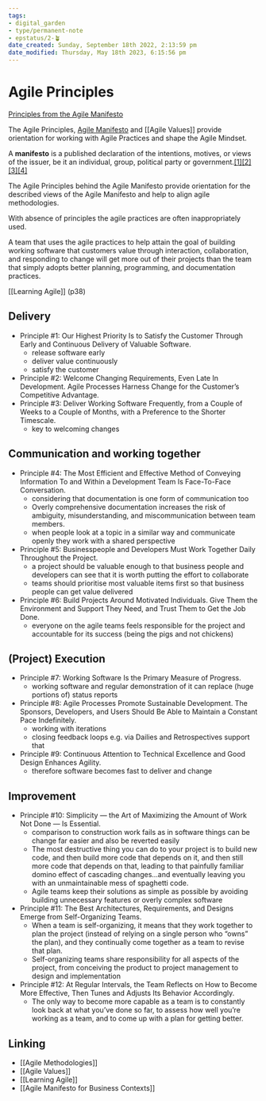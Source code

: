 ```yaml
---
tags: 
- digital_garden
- type/permanent-note
- epstatus/2-🪴
date_created: Sunday, September 18th 2022, 2:13:59 pm
date_modified: Thursday, May 18th 2023, 6:15:56 pm
---
```

# Agile Principles
[Principles from the Agile Manifesto](https://agilemanifesto.org/principles.html)

The Agile Principles, [Agile Manifesto](https://agilemanifesto.org/) and [[Agile Values]] provide orientation for working with Agile Practices and shape the Agile Mindset.

A **manifesto** is a published declaration of the intentions, motives, or views of the issuer, be it an individual, group, political party or government.[[1]](https://en.wikipedia.org/wiki/Manifesto#cite_note-1)[[2]](https://en.wikipedia.org/wiki/Manifesto#cite_note-2)[[3]](https://en.wikipedia.org/wiki/Manifesto#cite_note-3)[[4]](https://en.wikipedia.org/wiki/Manifesto#cite_note-4) 

The Agile Principles behind the Agile Manifesto provide orientation for the described views of the Agile Manifesto and help to align agile methodologies. 

With absence of principles the agile practices are often inappropriately used.

A team that uses the agile practices to help attain the goal of building working software that customers value through interaction, collaboration, and responding to change will get more out of their projects than the team that simply adopts better planning, programming, and documentation practices.

[[Learning Agile]] (p38)

## Delivery
+ Principle #1: Our Highest Priority Is to Satisfy the Customer Through Early and Continuous Delivery of Valuable Software.
	+ release software early
	+ deliver value continuously
	+ satisfy the customer
+ Principle #2: Welcome Changing Requirements, Even Late In Development. Agile Processes Harness Change for the Customer’s Competitive Advantage.
+ Principle #3: Deliver Working Software Frequently, from a Couple of Weeks to a Couple of Months, with a Preference to the Shorter Timescale.
	+ key to welcoming changes 



## Communication and working together
+ Principle #4: The Most Efficient and Effective Method of Conveying Information To and Within a Development Team Is Face-To-Face Conversation.
	+ considering that documentation is one form of communication too 
	+ Overly comprehensive documentation increases the risk of ambiguity, misunderstanding, and miscommunication between team members.
	+ when people look at a topic in a similar way and communicate openly they work with a shared perspective
+ Principle #5: Businesspeople and Developers Must Work Together Daily Throughout the Project.
	+ a project should be valuable enough to that business people and developers can see that it is worth putting the effort to collaborate
	+ teams should prioritise most valuable items first so that business people can get value delivered
+ Principle #6: Build Projects Around Motivated Individuals. Give Them the Environment and Support They Need, and Trust Them to Get the Job Done.
	+ everyone on the agile teams feels responsible for the project and accountable for its success (being the pigs and not chickens)




## (Project) Execution
+ Principle #7: Working Software Is the Primary Measure of Progress.
	+ working software and regular demonstration of it can replace (huge portions of) status reports
+ Principle #8: Agile Processes Promote Sustainable Development. The Sponsors, Developers, and Users Should Be Able to Maintain a Constant Pace Indefinitely.
	+ working with iterations
	+ closing feedback loops e.g. via Dailies and Retrospectives support that
+ Principle #9: Continuous Attention to Technical Excellence and Good Design Enhances Agility.
	+ therefore software becomes fast to deliver and change

## Improvement
+ Principle #10: Simplicity — the Art of Maximizing the Amount of Work Not Done — Is Essential.
	+ comparison to construction work fails as in software things can be change far easier and also be reverted easily
	+ The most destructive thing you can do to your project is to build new code, and then build more code that depends on it, and then still more code that depends on that, leading to that painfully familiar domino effect of cascading changes...and eventually leaving you with an unmaintainable mess of spaghetti code.
	+ Agile teams keep their solutions as simple as possible by avoiding building unnecessary features or overly complex software
+ Principle #11: The Best Architectures, Requirements, and Designs Emerge from Self-Organizing Teams.
	+ When a team is self-organizing, it means that they work together to plan the project (instead of relying on a single person who “owns” the plan), and they continually come together as a team to revise that plan.
	+ Self-organizing teams share responsibility for all aspects of the project, from conceiving the product to project management to design and implementation
+ Principle #12: At Regular Intervals, the Team Reflects on How to Become More Effective, Then Tunes and Adjusts Its Behavior Accordingly.
	+ The only way to become more capable as a team is to constantly look back at what you’ve done so far, to assess how well you’re working as a team, and to come up with a plan for getting better.




## Linking
+ [[Agile Methodologies]]
+ [[Agile Values]]
+ [[Learning Agile]]
+ [[Agile Manifesto for Business Contexts]]
